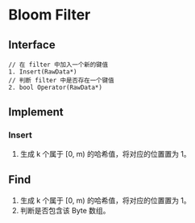 # Bloom Filter

## Interface
``` 
// 在 filter 中加入一个新的键值
1. Insert(RawData*)
// 判断 filter 中是否存在一个键值
2. bool Operator(RawData*)
```

## Implement

### Insert
1. 生成 k 个属于 [0, m) 的哈希值，将对应的位置置为 1。

## Find
1. 生成 k 个属于 [0, m) 的哈希值，将对应的位置置为 1。
2. 判断是否包含该 Byte 数组。